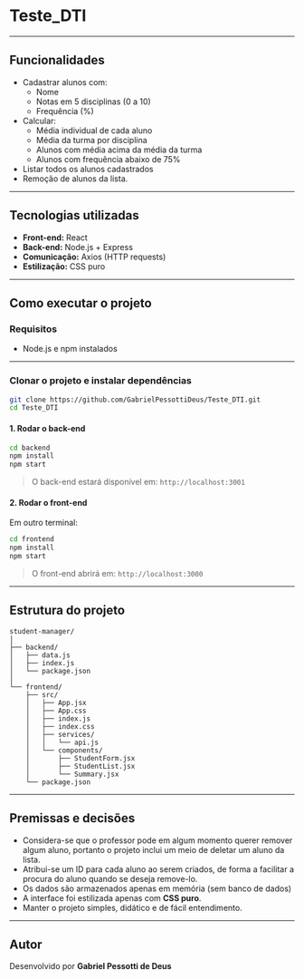# Teste_DTI

---

## Funcionalidades

- Cadastrar alunos com:
  - Nome
  - Notas em 5 disciplinas (0 a 10)
  - Frequência (%)  
- Calcular:
  - Média individual de cada aluno
  - Média da turma por disciplina
  - Alunos com média acima da média da turma
  - Alunos com frequência abaixo de 75%
- Listar todos os alunos cadastrados
- Remoção de alunos da lista.

---

## Tecnologias utilizadas

- **Front-end:** React
- **Back-end:** Node.js + Express
- **Comunicação:** Axios (HTTP requests)
- **Estilização:** CSS puro

---

## Como executar o projeto

### Requisitos

- Node.js e npm instalados

---

### Clonar o projeto e instalar dependências

```bash
git clone https://github.com/GabrielPessottiDeus/Teste_DTI.git
cd Teste_DTI
```

#### 1. Rodar o back-end

```bash
cd backend
npm install
npm start
```

> O back-end estará disponível em: `http://localhost:3001`

#### 2. Rodar o front-end

Em outro terminal:

```bash
cd frontend
npm install
npm start
```

> O front-end abrirá em: `http://localhost:3000`

---

## Estrutura do projeto

```
student-manager/
│
├── backend/
│   ├── data.js
│   ├── index.js
│   └── package.json
│
└── frontend/
    ├── src/
    │   ├── App.jsx
    │   ├── App.css
    │   ├── index.js
    │   ├── index.css
    │   ├── services/
    │   │   └── api.js
    │   └── components/
    │       ├── StudentForm.jsx
    │       ├── StudentList.jsx
    │       └── Summary.jsx
    └── package.json
```

---

## Premissas e decisões

- Considera-se que o professor pode em algum momento querer remover algum aluno, portanto o projeto inclui um meio de deletar um aluno da lista.
- Atribui-se um ID para cada aluno ao serem criados, de forma a facilitar a procura do aluno quando se deseja remove-lo.
- Os dados são armazenados apenas em memória (sem banco de dados)
- A interface foi estilizada apenas com **CSS puro**.
- Manter o projeto simples, didático e de fácil entendimento.

---

## Autor

Desenvolvido por **Gabriel Pessotti de Deus**  
